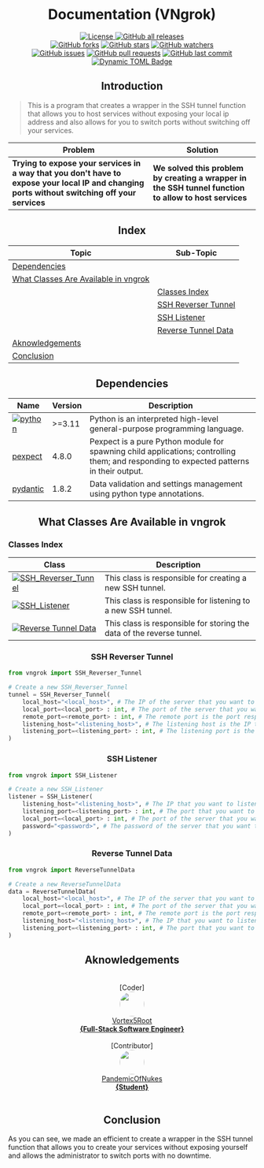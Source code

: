 <h1 align="center"> Documentation (VNgrok) </h1>
<p align="center">
    <a href="https://github.com/Vortex5Root/VNgrok/blob/master/LICENSE"><img src="https://img.shields.io/github/license/Vortex5Root/VNgrok.svg" alt="License">
    <a href="https://github.com/Vortex5Root/VNgrok/releases"><img src="https://img.shields.io/github/downloads/Vortex5Root/VNgrok/total.svg" alt="GitHub all releases"></a><br>
    <a href="https://github.com/Vortex5Root/VNgrok/network"><img src="https://img.shields.io/github/forks/Vortex5Root/VNgrok.svg" alt="GitHub forks"></a>
    <a href="https://github.com/Vortex5Root/VNgrok/stargazers"><img src="https://img.shields.io/github/stars/Vortex5Root/VNgrok.svg" alt="GitHub stars"></a>
    <a href="https://github.com/Vortex5Root/VNgrok/watchers"><img src="https://img.shields.io/github/watchers/Vortex5Root/VNgrok.svg" alt="GitHub watchers"></a><br>
    <a href="https://github.com/Vortex5Root/VNgrok/issues"><img src="https://img.shields.io/github/issues/Vortex5Root/VNgrok.svg" alt="GitHub issues"></a>
    <a href="https://github.com/Vortex5Root/VNgrok/pulls"><img src="https://img.shields.io/github/issues-pr/Vortex5Root/VNgrok.svg" alt="GitHub pull requests"></a>
    <a href="https://github.com/Vortex5Root/VNgrok/commits/master"><img src="https://img.shields.io/github/last-commit/Vortex5Root/VNgrok.svg" alt="GitHub last commit"></a><br>
    <a href="https://github.com/Daisie-Bell/svaeva-sdk/releases"><img alt="Dynamic TOML Badge" src="https://img.shields.io/badge/dynamic/toml?url=https%3A%2F%2Fraw.githubusercontent.com%2FVortex5Root%2FVNgrok%2Fmain%2Fpyproject.toml&query=%24.tool.poetry.version&style=for-the-badge&logo=data%3Aimage%2Fpng%3Bbase64%2CiVBORw0KGgoAAAANSUhEUgAAAQAAAAEACAMAAABrrFhUAAAC%2BlBMVEUAAACWXjexgE61gk%2B9hkrepmueZzvipmmWYjmzgVCYZDrfp2yUYDmodkWWYTjepWuVYTiWYjmXYjnepmvfp2u1gU%2FfqG3orW%2BZZTvepmvepWvfpmvepmviqmnyyJXepmvdpWzepWuWYjizglDepmuWYjjepWvfpmvfpmu0glDhpWuygk%2BZZTvdpmuyglCzgVDepWyVYTjepmyzglCWYjiVYTiWYjiWYji0glDjo2qzgU%2BYXjanc0WygVH72KjepWvepWvepmuzglCVYjjepWzepWuzgVHepWvepmuWYTiWYTi3gU%2FgpWyWYTe4g1Cygk6VYzWcZTuzgVDepWyzglDepmuVYTizgVDdpWuVYTjzy5eVYTjzy5ffpmu0glC0glDfpmuWYjffpmuzgVCzgVCWYTf61qb41KSyglD406P406KzglCzglCWYTizglCyglG0glD0zJuWYTf3y5nfp2z1zpn605%2B6hFL61qbepmyzgVGVYjnyyZiyglD0zJn1zp3PmmDeo2ndqGuzglGWYjnepmz%2F4LK%2Fn4VpUThaQSx7XD6gdUq0j3KOaUSYZDqufk%2BZZTuXb0dyVzuXYzn%2F3rCFY0FuVDqSXzeqgV%2F93K6pe01eQi372arksHjfqG6zglBwTTBfQy30zJrjrnXgqnDepWvYoWi4hlShckx5UTL826zrvIblsnvcpGrAjVm7iFWleEz616fuwYyaZjxoUDh8UzP306L2z53vxJDsvonaomnRmmPEkFu2hFJlRi751aXzypfUnWXLlV%2BcckmUYDh1TzHv0KbJqIjpuoPot4HirHPPmWLNl2CSbEaPXjdiRC3IkV2jb0OJZkN2WTyNXTeJWjaEVzSxiGrXn2e%2BiVa0f06faj9qSS%2FwxpO8m4DWn2bCi1emeVa3glGsd0ibakN9VDP41KTAn4O6l3ulh2%2Bye0yHWTWAVTTsy6Dntn6NcFmAYD%2Fcu5aui3CofVqRcll4Wz3kw5vTspDTsZDSsI%2FEoYG3k3apgF%2BjdVG3%2FlxkAAAAg3RSTlMALi4tBvwLFuqo7jIsEvz59eTeWkcpHgn5xqV%2FYQ%2F%2B6OTZ2LatoJV1UVEqG%2FPy8unMt52Pi3hURz4kJBz%2B%2Ffft39bVxbq0r5%2BHgG9EOjc1MSQW9vXb0dC%2FvayjlY2NfHVsaGdkXV3w5d%2Fc0s3Jx6CDcWhiVj8%2BLvXr183LtZl4STUnJrWO%2Fp4AAAw5SURBVHja7JtdSFNhGMdPpXjhRRdGMjUtkKwgCK8KohSMgqKbCCIKooui7qJviL523nMYRAUNbGya60uaWrRwZdrMyPILLTDLyj6xb40i%2BqKL3u3onuaanuPzbDtn2%2B%2FC%2B%2F9%2F73nf5%2F88j0KSJEmSJEmSJEmSGJC50bRqekn2HCFBKVjMFEpmCQnIhjwGFOcICUZGEQsmLztNSBwyZrBQJs%2BcKiQGs4pZGLIWCPHPlHksPKlL4%2F0U7DCxMYhrC9LXMCD8KYjXDyF9CVNHalY81kZz8pkG8tOF%2BGJBVirTxpopQvwwtTCVaWdevFTIaTMns%2FGxN0MwPmnrQb52ZhjdgmnLVjFOolowLXsu4ySqBZn73IyG1UZ8EVLWuiTJUcVoMK0QjEXKWofk53ILo6HESKVRJpcfoJHKgnzDFMjrFklBvBlkJKQao18A8gFPNZEFhboPyyA%2FmNNnGAponOm6d7gf5Idwk8qCZdMEnbJtkzQa1tNljITFBZmCDgH5YbFSfQjT9TdH2L5HUoOV6kMo1ldW3r5ZUos1t42RME8%2FxeEBkK8G27WzjIQl%2BqiMdm6RtGJzlxNVRrEvC0C%2BJlzu8rgoC3ZtlQCtFjAS5mYjygK0fKuEwFFFVRYIMSGzIFdC0thq3LIgxbfgcOa0hIAyJc2IclmQsnE681N2VUJytYyoLIhm2yyniAWoRlhAGxRNiJ4Rar%2Bj2iPhsPYRVUb5h4XIM2s1C6H1jYTDVkdUGSHKAtx%2BR8tlCcdleBORZUEko%2FIKEwtLlV4sQLyJyP2OKodOLEDMUXD7HeV1Lp1URiXkOfFQPlNDuRtrgYemLEgtRNyGqP2Os9ds%2BigL5hakCAgQ%2Bx0IC2ibp0UZsdrvaOuz6sMCU3qs9jvacq0Sjps0ncOsqbHa7zhzE3sKiDqH2Zmx2u8ow2ZlVx2jIC9nvP2OxQwHPis7aCJCcTriHzpwVHv0YcEyQSO830HEoC8oxr5zaErTFPmKGCGtjRICqi2bPA35IIcRAVlZDxFhverMy%2BiArKyD5mmhoI4ljBAIitisTFAcLhVUcb7hhvnic0YOOiiiJuv1lb0dbIeq4rfX7OPiI0ZNuRubksZtQdNrkfM4X1DBQbPCqYvnGR5EUKSLCI8%2BiAq7BRUsNwdouE5vQZ812i30849PiENcUTNHXWkGKC2AoIhtoV8r1yT%2FqAjMF8ZmojmIW%2BcYGkRQRBaH118dF%2F9ltmoDgMp2Rg1%2BqNqoqiyouXQlIL2nopP%2FXa7BAOBSE8NDHRSvDo4pvzcgv%2FtCl71H5EzQZABA9yAQDlU9o9bH5148EYd48NRi8XaLCAM4DTURsMCDro9VyO%2Fh8i0Vt0WcAfS3IQRF%2BuWCcw3D8kv7vVy%2B94EoYg3gVNYzeloa6SPCvfvD8pvtXL7zkyiiDAB66RMCPitbc8%2F%2BX%2F7tC3YLp6JUxBoAnCIqjGiHqjY3C9DB5SvUOi1w%2BtEGALdqGD11Lpr%2BcfvC4V%2B%2FtsvCcdaKANqA0MJIR1nZxZun9a8D8p0WOP3EBoQWRjoJigPHAt%2B%2BIt%2F7URTpDYDCSF8W3Lkrv1Ru%2FiH5XXD3ExoA3CO5CtBDVZAvyyf98u1%2B%2BfYLt8XxGjDJrIobHYwC5FAV5HMDlIfPhz%2F4UJ8AfGFEn5VBPuePcvXB04c2INq3IQxVtcvnfFPkO%2FtFMSoGIFqn%2BKwM8oHPysdfKkbBAOAUooGOzMogHwxoBvmRNgCIkAUelfLBALj7KAyI%2FYcw6gKy45c8km9w90XPAMQMAZOVHT%2FlUE6KUTaAvjhUOVS1%2FZAB4GEsDKCdIagaqtq%2BvJX%2FyxE6A%2FRlQXBQ9MnXrQEhEYF8qPqdy9e1AeYb0DulD4oDXL7eDeARAVISrQUDv2XZCAb4ekYROAVNle9khAHUcTh6bTOY8B%2BRjXIClA%2BB6BTAhP%2BIgU6Ach3WEMl%2F5ZvwG%2B0EkFkAE%2F6vBjsBJI8iTPi7n7433AlAX4cw4e%2BusFjeG%2FAEoPpmfMQN8jnGPAF%2BC%2BpR8kubLRzjnoBxVYcw4e%2FkI24%2FdiNegpp76KETfouCvbnUeM%2Bg9g8B5MOIO9DrfWdwA9RaABP%2Bnq7Ary9yZEN%2FAgq9Y74I7QsD8r3%2F%2FPrxYgA%2FBR2jdI1gwi9%2BHJLvrA10%2BmXDfwKwYzLKTjs8%2FJyufj7kVWvAM0OcgPBLh00fRsr3Bo%2F45bEwjgGQEYICv0LnkPwKvuARtwZwC9pHBP7gh9%2F5l32zCbkhCuP48ZEQQilrshBdyWc%2BNpRCPhNJkVDKZ7ayemZxmjHGjGbcxkI2YqNZXBtldbO80b1FSaIoCwslKylnZlzPjLlzzTjmzpk581vQ212d3z3neZ7%2FOe%2FrV75aCwiaIgZ%2BbPxh5cOjn0NAVYogKriPgT9S%2Bp8%2FVnxqvwMYT9m78juWeENuB4f%2FzUtFKU7AHKF2ADPw5IUy5PEdv%2FKxF16ZBMCjYev%2F%2BJzt%2FYfj3vc%2F1PAIMLaEre8N7v00HtRTwOvg679z7xl%2B%2BWkCankE4K6iKJ8f%2BidfYgEMLgGv2u329esVnAMCbvIK%2BPRgWCWz7ADhagCs5BTwCv80sJoClnAJePtDQap5BLgEXPe3fcUFLFSQnALeflV8ZBHwPu3rl0VA%2B4%2FlPxh%2BIJ%2BA7%2B8fvI98%2BxUXsEBBsgl421ViSCfgvRJHNgGJXwmWTMCnxORXcQEzlSyggGTxl0tAW0mnkhciOQSkFQBZdsDX9vW3I9dfcQGzlTw0AhoBjYC6CRh7JdYIyES15wDxBEi%2FAyYsYLEyhkZAI6AR0AhoBDQC6i1g7PN4I6B0ARr8gVwCjC%2FUgzhSCfAsSlUoGI5r%2FqIFeA5ldCGGRAIMh%2FpYEEMiAeDa1EeHOBLVAPjWYQIcF6JIJUClHabAhhBDNwBAMgGUdlSqgY9m0T77TzoBFDR%2F3YZNGR6AhAJ8emFLUAEkFaCpNKArqwCmIDYVqJp0AkDtRKaCAVU16QRQyhQ4xu9PVE06AZTqlg0%2BfUoDBdIJ0MA0gGHSEFWTTkCIS4eoXt0ETBsvAH8aYrv1EhDZAV%2FSBZg0gs0REm4oHBQtAEwrKQBvCxC9jgJMM1QwWgDoNIIDXq92AnRqBQpSBBgWjWCCanVrJ4CigqQA6NIIFph%2BQ6iFgGlY5lABCkDs%2BBaw%2FH9r1QVcO1TQTRFgDCiiBzumVysBgQIc93oOCkh0AseAvv9xHY4AE4C4KiowdAdXiC8HAXpYEgzRBWzOIGARxNBiCjxAIqfAMVzfxUD0IjiTZGEVpCpA4gYs1aKMrugC1pEsnAYYreCLCwn0TmQiFn0O2E6ysfFQUsEgJffolHYcGtAXfRBaPYNk5cRBQDAWoILYRKx7pq73XMFH4SXrSQ5WzII0BWZCQB9A%2BDC08AzJye5tKQr0hABVeAELTk4n%2BTl9dpSCCgqYuQuXn4%2FLLUjQ61VMwOx1M8g%2FM3fNVkhQKQHzd84gXGyalb521fb4BdxSCmT%2B2rmEm2lLYSQaZdh9gQXMO3aA%2FBc2HoERdMP5p9MRVMC8ZZh8ilFg6L8UfBOwBsxbtp%2F8VzaegySuTQN04a7Fj%2B4n%2F53lh9IVOD2hjsDqOaQQLq9KV6AawgjYvocUxYzjLUjiqZRhC3IEtm8gRYCTESDx%2BwJNBAGHi1s%2B5sS7oxQMqFq%2BAEy8hTL1PIzAtHhqQPGJt%2FiGAEapAhZcIZPkVKwhlD8JYuKdFNOPt8QRMJMj8fI0BEEEzGaJtxxWXNxavgBMvGWwaEdJAnD5B0i57DsCfPAF%2Fs2kfHafBx4ECfxcLN%2FGcwRESrwIxw16XgFiJV6OyWiSAlbvIcIx%2FURrUjXggoDL95lxqTUJAVc3EGGZu%2BZg0QIOrydCs%2BIa5ETEwM%2F5lHS3qCK48AqpBNOWcgpIf%2BKuCnuX5hAgauDnY9%2BOrAch8xN31Vg0i1sAPnFXb%2Fmhgiy7QPDAX7yCDE%2FcVebvNyYVSbwc5XBpbgG4fJESb1FNcUzgFy3xFtMUUxPvFFInFs3KJ2C7oIn35yjqI9gSHQC5g7jHS1EqsCUqAMKGp%2FfBqSAPMwCGYo%2BXAqCNMWSCMcU93AFvnD7OABBMZBgRIBlpHmH%2B0O3xUgI0s%2BEBMJR7vBQFgTJsQGRI93gpAdrxVaAAuDjEe7wUAat8YGlgw6U6tHu8lAE2P4ZRMApGwSgYBaNgFIyCgQEAwXdFD9%2BxBFoAAAAASUVORK5CYII%3D&label=Package%20Version"></a>
</p>

<h2 align="center">Introduction</h2>

> This is a program that creates a wrapper in the SSH tunnel function that allows you to host services without exposing your local ip address and also allows for you to switch ports without switching off your services.

| Problem | Solution |
| --- | --- |
| **Trying to expose your services in a way that you don't have to expose your local IP and changing ports without switching off your services** | **We solved this problem by creating a wrapper in the SSH tunnel function to allow to host services** |

<h2 align="center"> Index </h2>

| Topic | Sub-Topic |
| --- | --- |
| [Dependencies](#dependencies) | |
| [What Classes Are Available in vngrok](#what-classes-are-available-in-vngrok) | |
| | [Classes Index](#classes-index) |
| | [SSH Reverser Tunnel](#ssh-reverser-tunnel) |
| | [SSH Listener](#ssh-listener) |
| | [Reverse Tunnel Data](#reverse-tunnel-data) |
| [Aknowledgements](#aknowledgements) | |
| [Conclusion](#conclusion) | |

<h2 align="center">Dependencies</h2>

| Name | Version | Description |
| --- | --- | --- |
| [![python](https://img.shields.io/badge/Python-3776AB?style=for-the-badge&logo=python&logoColor=ffdd54)](https://www.python.org/) | >=3.11 | Python is an interpreted high-level general-purpose programming language. |
| [pexpect](https://pexpect.readthedocs.io/en/stable/) | 4.8.0 | Pexpect is a pure Python module for spawning child applications; controlling them; and responding to expected patterns in their output. |
| [pydantic](https://pydantic-docs.helpmanual.io/) | 1.8.2 | Data validation and settings management using python type annotations. |

<h2 align="center">What Classes Are Available in vngrok</h2>

<h3>Classes Index</h3>

| Class | Description |
| --- | --- |
| [![SSH_Reverser_Tunnel](https://img.shields.io/badge/SSH_Reverser_Tunnel-3776AB?style=for-the-badge&logo=python&logoColor=ffdd54)](#ssh-reverser-tunnel) | This class is responsible for creating a new SSH tunnel. |
| [![SSH_Listener](https://img.shields.io/badge/SSH_Listener-3776AB?style=for-the-badge&logo=python&logoColor=ffdd54)](#ssh-listener) | This class is responsible for listening to a new SSH tunnel. |
| [![Reverse Tunnel Data](https://img.shields.io/badge/ReverseTunnelData-3776AB?style=for-the-badge&logo=python&logoColor=ffdd54)](#reverse-tunnel-data) | This class is responsible for storing the data of the reverse tunnel. |

<h3 align="center">SSH Reverser Tunnel</h3>

```python
from vngrok import SSH_Reverser_Tunnel

# Create a new SSH_Reverser_Tunnel
tunnel = SSH_Reverser_Tunnel(
    local_host="<local_host>", # The IP of the server that you want to expose to the internet.
    local_port=<local_port> : int, # The port of the server that you want to expose to the internet.
    remote_port=<remote_port> : int, # The remote port is the port responsible to host your server locally on the remote host.
    listening_host="<listening_host>", # The listening host is the IP that you want to listen to receive connections.
    listening_port=<listening_port> : int, # The listening port is the port that you want to receive connections.
)
```

<h3 align="center">SSH Listener</h3>

```python
from vngrok import SSH_Listener

# Create a new SSH_Listener
listener = SSH_Listener(
    listening_host="<listening_host>", # The IP that you want to listen to receive connections.
    listening_port=<listening_port> : int, # The port that you want to receive connections.
    local_port=<local_port> : int, # The port of the server that you want to expose to the internet.
    password="<password>", # The password of the server that you want to expose to the internet.
)
```

<h3 align="center">Reverse Tunnel Data</h3>

```python
from vngrok import ReverseTunnelData

# Create a new ReverseTunnelData
data = ReverseTunnelData(
    local_host="<local_host>", # The IP of the server that you want to expose to the internet.
    local_port=<local_port> : int, # The port of the server that you want to expose to the internet.
    remote_port=<remote_port> : int, # The remote port is the port responsible to host your server locally on the remote host.
    listening_host="<listening_host>", # The IP that you want to listen to receive connections.
    listening_port=<listening_port> : int, # The port that you want to receive connections.
)
```

<h2 align="center">Aknowledgements</h2>

<p align="center">
    <br>[Coder]<br>
    <a href="https://github.com/Vortex5Root"><img src=https://avatars.githubusercontent.com/u/102427260?s=200&v=4 width=50 style="border-radius: 50%;"><br>Vortex5Root <br><b>        {Full-Stack Software Engineer}</b></a><br>
    <br>[Contributor]<br>
    <a href="https://github.com/PandemicOfNukes"><img src=https://avatars.githubusercontent.com/u/59929476?s=200&v=4 width=50 style="border-radius: 50%;"><br>PandemicOfNukes <br><b>        {Student}</b></a><br><br>
</p>

<h2 align="center">Conclusion</h2>
As you can see, we made an efficient to create a wrapper in the SSH tunnel function that allows you to create your services without exposing yourself and allows the administrator to switch ports with no downtime.
